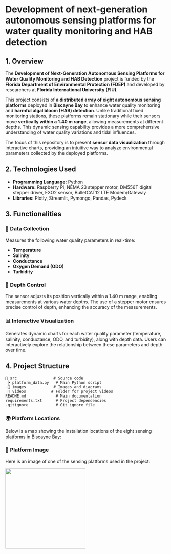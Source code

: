 # **Development of next-generation autonomous sensing platforms for water quality monitoring and HAB detection**  

## **1. Overview**  
The **Development of Next-Generation Autonomous Sensing Platforms for Water Quality Monitoring and HAB Detection** project is funded by the **Florida Department of Environmental Protection (FDEP)** and developed by researchers at **Florida International University (FIU)**.  

This project consists of **a distributed array of eight autonomous sensing platforms** deployed in **Biscayne Bay** to enhance water quality monitoring and **harmful algal bloom (HAB) detection**. Unlike traditional fixed monitoring stations, these platforms remain stationary while their sensors move **vertically within a 1.40 m range**, allowing measurements at different depths. This dynamic sensing capability provides a more comprehensive understanding of water quality variations and tidal influences.  

The focus of this repository is to present **sensor data visualization** through interactive charts, providing an intuitive way to analyze environmental parameters collected by the deployed platforms.    

## **2. Technologies Used**  
- **Programming Language:** Python  
- **Hardware:** Raspberry Pi, NEMA 23 stepper motor, DM556T digital stepper driver, EXO2 sensor, BulletCAT12 LTE Modem/Gateway 
- **Libraries:** Plotly, Streamlit, Pymongo, Pandas, Pydeck

## **3. Functionalities**  

### 📡 Data Collection  
Measures the following water quality parameters in real-time:  
- **Temperature**  
- **Salinity**  
- **Conductance**  
- **Oxygen Demand (ODO)**  
- **Turbidity**  

### 🔄 Depth Control  
The sensor adjusts its position vertically within a 1.40 m range, enabling measurements at various water depths. The use of a stepper motor ensures precise control of depth, enhancing the accuracy of the measurements.  

### 📊 Interactive Visualization  
Generates dynamic charts for each water quality parameter (temperature, salinity, conductance, ODO, and turbidity), along with depth data. Users can interactively explore the relationship between these parameters and depth over time.    

## **4. Project Structure**  
```plaintext
📂 src                # Source code  
 ┣ platform_data.py   # Main Python script  
 📂 images            # Images and diagrams 
 📂 videos           # Folder for project videos
README.md             # Main documentation  
requirements.txt      # Project dependencies  
.gitignore            # Git ignore file  
```

### 🌍 Platform Locations  
Below is a map showing the installation locations of the eight sensing platforms in Biscayne Bay:

### 🚢 Platform Image  
Here is an image of one of the sensing platforms used in the project:

<img src="images/platform_image.jpg" width="250"/>